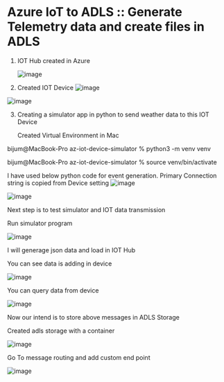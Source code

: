 # Azure IoT to ADLS :: Generate Telemetry data and create files in ADLS


1. IOT Hub created in Azure

   ![image](https://github.com/user-attachments/assets/7586ae44-a96e-4344-becf-f71fff56896f)

2. Created IOT Device
![image](https://github.com/user-attachments/assets/133d4de6-e295-4a00-9a20-a4059fc2afff)

![image](https://github.com/user-attachments/assets/7fe40105-1e04-41fd-9ba2-c31e5fa72368)


3. Creating a simulator app in python to send weather data to this IOT Device

   Created Virtual Environment in Mac

bijum@MacBook-Pro az-iot-device-simulator % python3 -m venv venv

bijum@MacBook-Pro az-iot-device-simulator % source venv/bin/activate

I have used below python code for event generation. Primary Connection string is copied from Device setting
![image](https://github.com/user-attachments/assets/c2a702b8-632a-44ea-a2bc-2a757ad75bb0)

![image](https://github.com/user-attachments/assets/b4c8305c-c21c-4497-a4ab-c6caf3966349)

Next step is to test simulator and IOT data transmission

Run simulator program 

![image](https://github.com/user-attachments/assets/4a6cd7f1-05cf-4f65-a4d4-c29ea11d6a35)

I will generage json data and load in IOT Hub

You can see data is adding in device

![image](https://github.com/user-attachments/assets/dc56131d-2795-4d29-acd8-cc8243983610)


You can query data from device

![image](https://github.com/user-attachments/assets/5a97b065-c3cb-4b8f-aaab-6dcc17228978)


Now our intend is to store above messages in ADLS Storage

Created adls storage with a container

![image](https://github.com/user-attachments/assets/dd57e362-2ed1-4020-91e1-633072d0f3ea)


Go To message routing and add custom end point

![image](https://github.com/user-attachments/assets/235687fa-5b5c-418c-b422-a8f169be6369)





